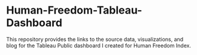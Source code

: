 # Human-Freedom-Tableau-Dashboard
This repository provides the links to the source data, visualizations, and blog for the Tableau Public dashboard I created for Human Freedom Index.  
